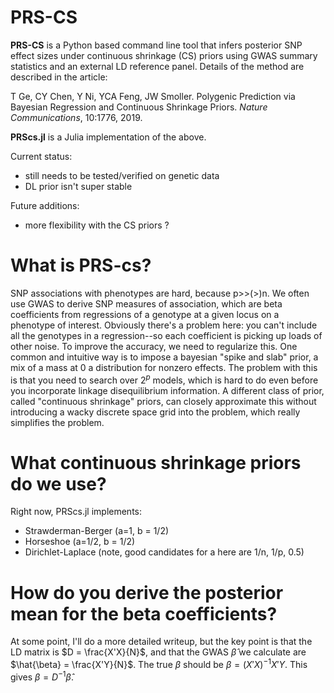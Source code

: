 # PRS-CS

**PRS-CS** is a Python based command line tool that infers posterior SNP effect sizes under continuous shrinkage (CS) priors
using GWAS summary statistics and an external LD reference panel. Details of the method are described in the article:

T Ge, CY Chen, Y Ni, YCA Feng, JW Smoller. Polygenic Prediction via Bayesian Regression and Continuous Shrinkage Priors. *Nature Communications*, 10:1776, 2019.

**PRScs.jl** is a Julia implementation of the above.

Current status:

* still needs to be tested/verified on genetic data
* DL prior isn't super stable 

Future additions:
* more flexibility with the CS priors ?


# What is PRS-cs?

SNP associations with phenotypes are hard, because p>>(>)n. We often use GWAS to derive
SNP measures of association, which are beta coefficients from regressions of a
genotype at a given locus on a phenotype of interest. Obviously there's a problem here:
you can't include all the genotypes in a regression--so each coefficient is picking up loads of other noise.
To improve the accuracy, we need to regularize this. One common and intuitive way is to
impose a bayesian "spike and slab" prior, a mix of a mass at 0 a distribution for nonzero effects.
The problem with this is that you need to search over $2^p$ models, which is hard to do even
before you incorporate linkage disequilibrium information. A different class of prior,
called "continuous shrinkage" priors, can closely approximate this without introducing
a wacky discrete space grid into the problem, which really simplifies the problem.

# What continuous shrinkage priors do we use?

Right now, PRScs.jl implements:
* Strawderman-Berger (a=1, b = 1/2)
* Horseshoe (a=1/2, b = 1/2)
* Dirichlet-Laplace (note, good candidates for a here are 1/n, 1/p, 0.5)


# How do you derive the posterior mean for the beta coefficients?

At some point, I'll do a more detailed writeup, but the key point is that the LD
matrix is $D = \frac{X'X}{N}$, and that the GWAS $\hat{\beta}$ we calculate are $\hat{\beta} = \frac{X'Y}{N}$.
The true $\beta$ should be $\beta = (X'X)^{-1}X'Y$. This gives $\beta = D^{-1}\hat{\beta}$.
